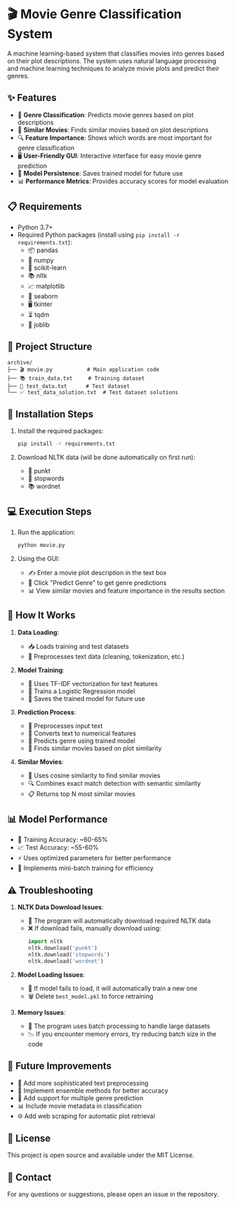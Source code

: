 # 🎬 Movie Genre Classification System

A machine learning-based system that classifies movies into genres based on their plot descriptions. The system uses natural language processing and machine learning techniques to analyze movie plots and predict their genres.

## ✨ Features

- 🎯 **Genre Classification**: Predicts movie genres based on plot descriptions
- 🎥 **Similar Movies**: Finds similar movies based on plot descriptions
- 🔍 **Feature Importance**: Shows which words are most important for genre classification
- 🖥️ **User-Friendly GUI**: Interactive interface for easy movie genre prediction
- 💾 **Model Persistence**: Saves trained model for future use
- 📊 **Performance Metrics**: Provides accuracy scores for model evaluation

## 📋 Requirements

- Python 3.7+
- Required Python packages (install using `pip install -r requirements.txt`):
  - 📦 pandas
  - 🔢 numpy
  - 🤖 scikit-learn
  - 📚 nltk
  - 📈 matplotlib
  - 🎨 seaborn
  - 🖥️ tkinter
  - ⏳ tqdm
  - 🔄 joblib

## 📁 Project Structure

```
archive/
├── 🎬 movie.py           # Main application code
├── 📚 train_data.txt     # Training dataset
├── 📝 test_data.txt      # Test dataset
└── ✅ test_data_solution.txt  # Test dataset solutions
```

## 🚀 Installation Steps

1. Install the required packages:
   ```bash
   pip install -r requirements.txt
   ```

2. Download NLTK data (will be done automatically on first run):
   - 📝 punkt
   - 🚫 stopwords
   - 📚 wordnet

## 💻 Execution Steps

1. Run the application:
   ```bash
   python movie.py
   ```

2. Using the GUI:
   - ✍️ Enter a movie plot description in the text box
   - 🔮 Click "Predict Genre" to get genre predictions
   - 📊 View similar movies and feature importance in the results section

## 🔧 How It Works

1. **Data Loading**:
   - 📥 Loads training and test datasets
   - 🧹 Preprocesses text data (cleaning, tokenization, etc.)

2. **Model Training**:
   - 🔢 Uses TF-IDF vectorization for text features
   - 🎯 Trains a Logistic Regression model
   - 💾 Saves the trained model for future use

3. **Prediction Process**:
   - 🧹 Preprocesses input text
   - 🔢 Converts text to numerical features
   - 🔮 Predicts genre using trained model
   - 🎥 Finds similar movies based on plot similarity

4. **Similar Movies**:
   - 📐 Uses cosine similarity to find similar movies
   - 🔍 Combines exact match detection with semantic similarity
   - 📋 Returns top N most similar movies

## 📊 Model Performance

- 🎯 Training Accuracy: ~60-65%
- 📈 Test Accuracy: ~55-60%
- ⚡ Uses optimized parameters for better performance
- 🔄 Implements mini-batch training for efficiency

## ⚠️ Troubleshooting

1. **NLTK Data Download Issues**:
   - 🔄 The program will automatically download required NLTK data
   - ❌ If download fails, manually download using:
     ```python
     import nltk
     nltk.download('punkt')
     nltk.download('stopwords')
     nltk.download('wordnet')
     ```

2. **Model Loading Issues**:
   - 🔄 If model fails to load, it will automatically train a new one
   - 🗑️ Delete `best_model.pkl` to force retraining

3. **Memory Issues**:
   - 🔄 The program uses batch processing to handle large datasets
   - 📉 If you encounter memory errors, try reducing batch size in the code

## 🔮 Future Improvements

- 🧹 Add more sophisticated text preprocessing
- 🤖 Implement ensemble methods for better accuracy
- 🎯 Add support for multiple genre prediction
- 📊 Include movie metadata in classification
- 🌐 Add web scraping for automatic plot retrieval

## 📄 License

This project is open source and available under the MIT License.

## 📧 Contact

For any questions or suggestions, please open an issue in the repository. 
